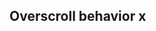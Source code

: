 ## Overscroll behavior x


<!-- <values.overscrollBehaviorX> -->

<!-- </values.overscrollBehaviorX> -->

<!-- <variants.overscrollBehaviorX> -->

<!-- </variants.overscrollBehaviorX> -->
